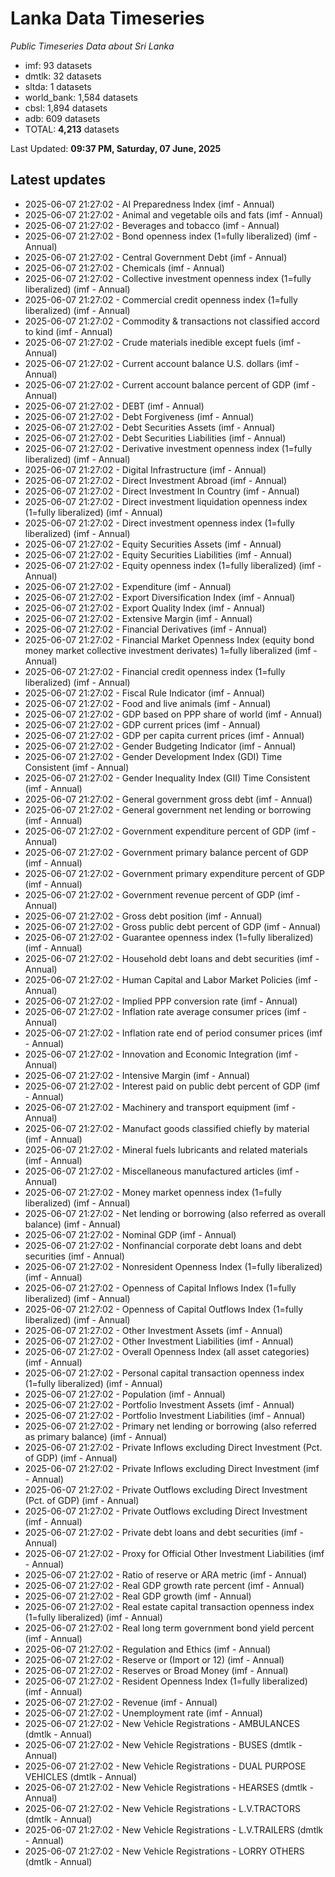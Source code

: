 # Lanka Data Timeseries
*Public Timeseries Data about Sri Lanka*

* imf: 93 datasets
* dmtlk: 32 datasets
* sltda: 1 datasets
* world_bank: 1,584 datasets
* cbsl: 1,894 datasets
* adb: 609 datasets
* TOTAL: **4,213** datasets

Last Updated: **09:37 PM, Saturday, 07 June, 2025**

## Latest updates

* 2025-06-07 21:27:02 - AI Preparedness Index (imf - Annual)
* 2025-06-07 21:27:02 - Animal and vegetable oils and fats (imf - Annual)
* 2025-06-07 21:27:02 - Beverages and tobacco (imf - Annual)
* 2025-06-07 21:27:02 - Bond openness index (1=fully liberalized) (imf - Annual)
* 2025-06-07 21:27:02 - Central Government Debt (imf - Annual)
* 2025-06-07 21:27:02 - Chemicals (imf - Annual)
* 2025-06-07 21:27:02 - Collective investment openness index (1=fully liberalized) (imf - Annual)
* 2025-06-07 21:27:02 - Commercial credit openness index (1=fully liberalized) (imf - Annual)
* 2025-06-07 21:27:02 - Commodity & transactions not classified accord to kind (imf - Annual)
* 2025-06-07 21:27:02 - Crude materials inedible except fuels (imf - Annual)
* 2025-06-07 21:27:02 - Current account balance U.S. dollars (imf - Annual)
* 2025-06-07 21:27:02 - Current account balance percent of GDP (imf - Annual)
* 2025-06-07 21:27:02 - DEBT (imf - Annual)
* 2025-06-07 21:27:02 - Debt Forgiveness (imf - Annual)
* 2025-06-07 21:27:02 - Debt Securities Assets (imf - Annual)
* 2025-06-07 21:27:02 - Debt Securities Liabilities (imf - Annual)
* 2025-06-07 21:27:02 - Derivative investment openness index (1=fully liberalized) (imf - Annual)
* 2025-06-07 21:27:02 - Digital Infrastructure (imf - Annual)
* 2025-06-07 21:27:02 - Direct Investment Abroad (imf - Annual)
* 2025-06-07 21:27:02 - Direct Investment In Country (imf - Annual)
* 2025-06-07 21:27:02 - Direct investment liquidation openness index (1=fully liberalized) (imf - Annual)
* 2025-06-07 21:27:02 - Direct investment openness index (1=fully liberalized) (imf - Annual)
* 2025-06-07 21:27:02 - Equity Securities Assets (imf - Annual)
* 2025-06-07 21:27:02 - Equity Securities Liabilities (imf - Annual)
* 2025-06-07 21:27:02 - Equity openness index (1=fully liberalized) (imf - Annual)
* 2025-06-07 21:27:02 - Expenditure (imf - Annual)
* 2025-06-07 21:27:02 - Export Diversification Index (imf - Annual)
* 2025-06-07 21:27:02 - Export Quality Index (imf - Annual)
* 2025-06-07 21:27:02 - Extensive Margin (imf - Annual)
* 2025-06-07 21:27:02 - Financial Derivatives (imf - Annual)
* 2025-06-07 21:27:02 - Financial Market Openness Index (equity bond money market collective investment derivates) 1=fully liberalized (imf - Annual)
* 2025-06-07 21:27:02 - Financial credit openness index (1=fully liberalized) (imf - Annual)
* 2025-06-07 21:27:02 - Fiscal Rule Indicator (imf - Annual)
* 2025-06-07 21:27:02 - Food and live animals (imf - Annual)
* 2025-06-07 21:27:02 - GDP based on PPP share of world (imf - Annual)
* 2025-06-07 21:27:02 - GDP current prices (imf - Annual)
* 2025-06-07 21:27:02 - GDP per capita current prices (imf - Annual)
* 2025-06-07 21:27:02 - Gender Budgeting Indicator (imf - Annual)
* 2025-06-07 21:27:02 - Gender Development Index (GDI) Time Consistent (imf - Annual)
* 2025-06-07 21:27:02 - Gender Inequality Index (GII) Time Consistent (imf - Annual)
* 2025-06-07 21:27:02 - General government gross debt (imf - Annual)
* 2025-06-07 21:27:02 - General government net lending or borrowing (imf - Annual)
* 2025-06-07 21:27:02 - Government expenditure percent of GDP (imf - Annual)
* 2025-06-07 21:27:02 - Government primary balance percent of GDP (imf - Annual)
* 2025-06-07 21:27:02 - Government primary expenditure percent of GDP (imf - Annual)
* 2025-06-07 21:27:02 - Government revenue percent of GDP (imf - Annual)
* 2025-06-07 21:27:02 - Gross debt position (imf - Annual)
* 2025-06-07 21:27:02 - Gross public debt percent of GDP (imf - Annual)
* 2025-06-07 21:27:02 - Guarantee openness index (1=fully liberalized) (imf - Annual)
* 2025-06-07 21:27:02 - Household debt loans and debt securities (imf - Annual)
* 2025-06-07 21:27:02 - Human Capital and Labor Market Policies (imf - Annual)
* 2025-06-07 21:27:02 - Implied PPP conversion rate (imf - Annual)
* 2025-06-07 21:27:02 - Inflation rate average consumer prices (imf - Annual)
* 2025-06-07 21:27:02 - Inflation rate end of period consumer prices (imf - Annual)
* 2025-06-07 21:27:02 - Innovation and Economic Integration (imf - Annual)
* 2025-06-07 21:27:02 - Intensive Margin (imf - Annual)
* 2025-06-07 21:27:02 - Interest paid on public debt percent of GDP (imf - Annual)
* 2025-06-07 21:27:02 - Machinery and transport equipment (imf - Annual)
* 2025-06-07 21:27:02 - Manufact goods classified chiefly by material (imf - Annual)
* 2025-06-07 21:27:02 - Mineral fuels lubricants and related materials (imf - Annual)
* 2025-06-07 21:27:02 - Miscellaneous manufactured articles (imf - Annual)
* 2025-06-07 21:27:02 - Money market openness index (1=fully liberalized) (imf - Annual)
* 2025-06-07 21:27:02 - Net lending or borrowing (also referred as overall balance) (imf - Annual)
* 2025-06-07 21:27:02 - Nominal GDP (imf - Annual)
* 2025-06-07 21:27:02 - Nonfinancial corporate debt loans and debt securities (imf - Annual)
* 2025-06-07 21:27:02 - Nonresident Openness Index (1=fully liberalized) (imf - Annual)
* 2025-06-07 21:27:02 - Openness of Capital Inflows Index (1=fully liberalized) (imf - Annual)
* 2025-06-07 21:27:02 - Openness of Capital Outflows Index (1=fully liberalized) (imf - Annual)
* 2025-06-07 21:27:02 - Other Investment Assets (imf - Annual)
* 2025-06-07 21:27:02 - Other Investment Liabilities (imf - Annual)
* 2025-06-07 21:27:02 - Overall Openness Index (all asset categories) (imf - Annual)
* 2025-06-07 21:27:02 - Personal capital transaction openness index (1=fully liberalized) (imf - Annual)
* 2025-06-07 21:27:02 - Population (imf - Annual)
* 2025-06-07 21:27:02 - Portfolio Investment Assets (imf - Annual)
* 2025-06-07 21:27:02 - Portfolio Investment Liabilities (imf - Annual)
* 2025-06-07 21:27:02 - Primary net lending or borrowing (also referred as primary balance) (imf - Annual)
* 2025-06-07 21:27:02 - Private Inflows excluding Direct Investment (Pct. of GDP) (imf - Annual)
* 2025-06-07 21:27:02 - Private Inflows excluding Direct Investment (imf - Annual)
* 2025-06-07 21:27:02 - Private Outflows excluding Direct Investment (Pct. of GDP) (imf - Annual)
* 2025-06-07 21:27:02 - Private Outflows excluding Direct Investment (imf - Annual)
* 2025-06-07 21:27:02 - Private debt loans and debt securities (imf - Annual)
* 2025-06-07 21:27:02 - Proxy for Official Other Investment Liabilities (imf - Annual)
* 2025-06-07 21:27:02 - Ratio of reserve or ARA metric (imf - Annual)
* 2025-06-07 21:27:02 - Real GDP growth rate percent (imf - Annual)
* 2025-06-07 21:27:02 - Real GDP growth (imf - Annual)
* 2025-06-07 21:27:02 - Real estate capital transaction openness index (1=fully liberalized) (imf - Annual)
* 2025-06-07 21:27:02 - Real long term government bond yield percent (imf - Annual)
* 2025-06-07 21:27:02 - Regulation and Ethics (imf - Annual)
* 2025-06-07 21:27:02 - Reserve or (Import or 12) (imf - Annual)
* 2025-06-07 21:27:02 - Reserves or Broad Money (imf - Annual)
* 2025-06-07 21:27:02 - Resident Openness Index (1=fully liberalized) (imf - Annual)
* 2025-06-07 21:27:02 - Revenue (imf - Annual)
* 2025-06-07 21:27:02 - Unemployment rate (imf - Annual)
* 2025-06-07 21:27:02 - New Vehicle Registrations - AMBULANCES (dmtlk - Annual)
* 2025-06-07 21:27:02 - New Vehicle Registrations - BUSES (dmtlk - Annual)
* 2025-06-07 21:27:02 - New Vehicle Registrations - DUAL PURPOSE VEHICLES (dmtlk - Annual)
* 2025-06-07 21:27:02 - New Vehicle Registrations - HEARSES (dmtlk - Annual)
* 2025-06-07 21:27:02 - New Vehicle Registrations - L.V.TRACTORS (dmtlk - Annual)
* 2025-06-07 21:27:02 - New Vehicle Registrations - L.V.TRAILERS (dmtlk - Annual)
* 2025-06-07 21:27:02 - New Vehicle Registrations - LORRY OTHERS (dmtlk - Annual)